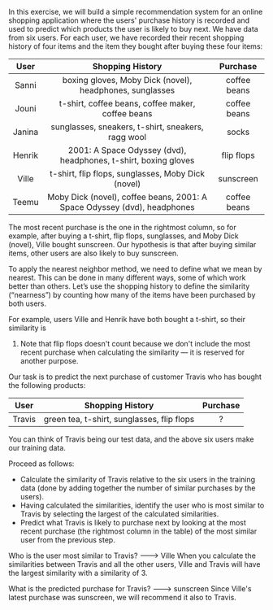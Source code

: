 In this exercise, we will build a simple recommendation system for an online shopping application where the users' purchase history is recorded 
and used to predict which products the user is likely to buy next.
We have data from six users. 
For each user, we have recorded their recent shopping history of four items and the item they bought after buying these four items:

|User       |           Shopping History                                                 |                Purchase           |
| :-------: | :------------------------------------------------------------------------: | :-------------------------------: |
|   Sanni   |         boxing gloves,	Moby Dick (novel),	headphones,	sunglasses             |                coffee beans       | 
|   Jouni   |         t-shirt,	coffee beans,	coffee maker,	coffee beans                   |                coffee beans       | 
|   Janina   |         sunglasses,	sneakers,	t-shirt,	sneakers,	ragg wool                  |                socks       | 
|  Henrik	   |         2001: A Space Odyssey (dvd),	headphones,	t-shirt,	boxing gloves    |                flip flops       | 
|   Ville	   |         t-shirt,	flip flops,	sunglasses,	Moby Dick (novel)	               |                sunscreen      | 
|   Teemu		   |         Moby Dick (novel),	coffee beans,	2001: A Space Odyssey (dvd),	headphones	 |      coffee beans      | 
	                                 	                            

The most recent purchase is the one in the rightmost column, so for example, after buying a t-shirt, flip flops, sunglasses, 
and Moby Dick (novel), Ville bought sunscreen. Our hypothesis is that after buying similar items, other users are also likely to buy sunscreen.

To apply the nearest neighbor method, we need to define what we mean by nearest. 
This can be done in many different ways, some of which work better than others. 
Let’s use the shopping history to define the similarity (“nearness”) by counting how many of the items have been purchased by both users.

For example, users Ville and Henrik have both bought a t-shirt, so their similarity is 
1. Note that flip flops doesn't count because we don't include the most recent purchase when calculating the similarity — it is reserved for another purpose.

Our task is to predict the next purchase of customer Travis who has bought the following products:

|User       |           Shopping History                                                 |                Purchase           |
| :-------: | :------------------------------------------------------------------------: | :-------------------------------: |
|   Travis  |         green tea,	t-shirt,	sunglasses,	flip flops             |                ?       | 

You can think of Travis being our test data, and the above six users make our training data.

Proceed as follows:
 - Calculate the similarity of Travis relative to the six users in the training data 
   (done by adding together the number of similar purchases by the users).
 - Having calculated the similarities, identify the user who is most similar to Travis by selecting the largest of the calculated similarities.
 - Predict what Travis is likely to purchase next by looking at the most recent purchase (the rightmost column in the table) of the most similar user from the previous step.
 
Who is the user most similar to Travis?  ---> Ville
When you calculate the similarities between Travis and all the other users,
Ville and Travis will have the largest similarity with a similarity of 3.

What is the predicted purchase for Travis? ---> sunscreen
Since Ville's latest purchase was sunscreen, we will recommend it also to Travis.
